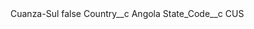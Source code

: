 <?xml version="1.0" encoding="UTF-8"?>
<CustomMetadata xmlns="http://soap.sforce.com/2006/04/metadata" xmlns:xsi="http://www.w3.org/2001/XMLSchema-instance" xmlns:xsd="http://www.w3.org/2001/XMLSchema">
    <label>Cuanza-Sul</label>
    <protected>false</protected>
    <values>
        <field>Country__c</field>
        <value xsi:type="xsd:string">Angola</value>
    </values>
    <values>
        <field>State_Code__c</field>
        <value xsi:type="xsd:string">CUS</value>
    </values>
</CustomMetadata>
